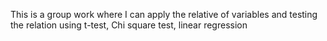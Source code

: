 This is a group work where I can apply the relative of variables and testing the relation using t-test, Chi square test, linear regression

